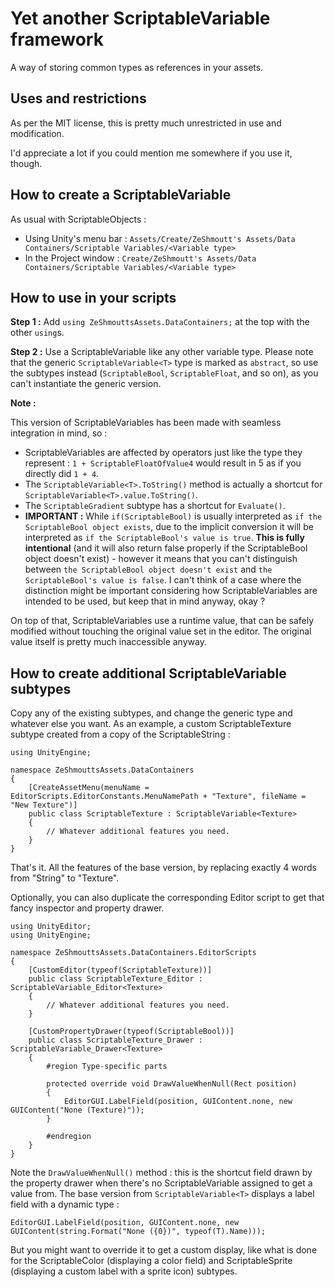 # Yet another ScriptableVariable framework

A way of storing common types as references in your assets.

## Uses and restrictions

As per the MIT license, this is pretty much unrestricted in use and modification.

I'd appreciate a lot if you could mention me somewhere if you use it, though.

## How to create a ScriptableVariable

As usual with ScriptableObjects :

* Using Unity's menu bar : `Assets/Create/ZeShmoutt's Assets/Data Containers/Scriptable Variables/<Variable type>`
* In the Project window : `Create/ZeShmoutt's Assets/Data Containers/Scriptable Variables/<Variable type>`

## How to use in your scripts

**Step 1 :** Add `using ZeShmouttsAssets.DataContainers;` at the top with the other `using`s.

**Step 2 :** Use a ScriptableVariable like any other variable type. Please note that the generic `ScriptableVariable<T>` type is marked as `abstract`, so use the subtypes instead (`ScriptableBool`, `ScriptableFloat`, and so on), as you can't instantiate the generic version.

**Note :**

This version of ScriptableVariables has been made with seamless integration in mind, so :

* ScriptableVariables are affected by operators just like the type they represent : `1 + ScriptableFloatOfValue4` would result in 5 as if you directly did `1 + 4`.
* The `ScriptableVariable<T>.ToString()` method is actually a shortcut for `ScriptableVariable<T>.value.ToString()`.
* The `ScriptableGradient` subtype has a shortcut for `Evaluate()`.
* **IMPORTANT :** While `if(ScriptableBool)` is usually interpreted as `if the ScriptableBool object exists`, due to the implicit conversion it will be interpreted as `if the ScriptableBool's value is true`. **This is fully intentional** (and it will also return false properly if the ScriptableBool object doesn't exist) - however it means that you can't distinguish between `the ScriptableBool object doesn't exist` and `the ScriptableBool's value is false`. I can't think of a case where the distinction might be important considering how ScriptableVariables are intended to be used, but keep that in mind anyway, okay ?

On top of that, ScriptableVariables use a runtime value, that can be safely modified without touching the original value set in the editor. The original value itself is pretty much inaccessible anyway.

## How to create additional ScriptableVariable subtypes

Copy any of the existing subtypes, and change the generic type and whatever else you want. As an example, a custom ScriptableTexture subtype created from a copy of the ScriptableString :

    using UnityEngine;

    namespace ZeShmouttsAssets.DataContainers
    {
        [CreateAssetMenu(menuName = EditorScripts.EditorConstants.MenuNamePath + "Texture", fileName = "New Texture")]
        public class ScriptableTexture : ScriptableVariable<Texture>
        {
            // Whatever additional features you need.
        } 
    }
    
That's it. All the features of the base version, by replacing exactly 4 words from "String" to "Texture".

Optionally, you can also duplicate the corresponding Editor script to get that fancy inspector and property drawer.

	using UnityEditor;
	using UnityEngine;

	namespace ZeShmouttsAssets.DataContainers.EditorScripts
	{
		[CustomEditor(typeof(ScriptableTexture))]
		public class ScriptableTexture_Editor : ScriptableVariable_Editor<Texture>
		{
			// Whatever additional features you need.
		}

		[CustomPropertyDrawer(typeof(ScriptableBool))]
		public class ScriptableTexture_Drawer : ScriptableVariable_Drawer<Texture>
		{
			#region Type-specific parts

			protected override void DrawValueWhenNull(Rect position)
			{
				EditorGUI.LabelField(position, GUIContent.none, new GUIContent("None (Texture)"));
			}

			#endregion
		}
	}

Note the `DrawValueWhenNull()` method : this is the shortcut field drawn by the property drawer when there's no ScriptableVariable assigned to get a value from. The base version from `ScriptableVariable<T>` displays a label field with a dynamic type :

	EditorGUI.LabelField(position, GUIContent.none, new GUIContent(string.Format("None ({0})", typeof(T).Name)));

But you might want to override it to get a custom display, like what is done for the ScriptableColor (displaying a color field) and ScriptableSprite (displaying a custom label with a sprite icon) subtypes.
